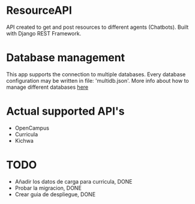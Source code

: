 # ResourceAPI
API created to get and post resources to different agents (Chatbots). Built with Django REST Framework.

# Database management
This app supports the connection to multiple databases. Every database configuration may be written in file: 'multidb.json'. More info about how to manage different databases [here](https://docs.djangoproject.com/en/2.1/topics/db/multi-db/)

# Actual supported API's
* OpenCampus
* Curricula
* Kichwa

# TODO
* Añadir los datos de carga para curricula, DONE
* Probar la migracion, DONE
* Crear guia de despliegue, DONE

